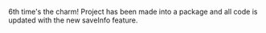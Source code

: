 6th time's the charm! Project has been made into a package and all code is updated with the new saveInfo feature.
